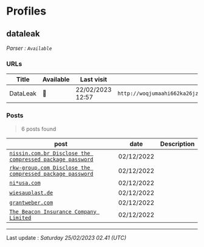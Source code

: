 # Profiles

## **dataleak**


_Parser : `Available`_

### URLs
| Title | Available | Last visit | fqdn | Screenshot 
|---|---|---|---|---|
| DataLeak | 🔴 | 22/02/2023 12:57 | `http://woqjumaahi662ka26jzxyx7fznbp4kg3bsjar4b52tqkxgm2pylcjlad.onion` | <a href="https://www.ransomware.live/screenshots/woqjumaahi662ka26jzxyx7fznbp4kg3bsjar4b52tqkxgm2pylcjlad-onion.png" target=_blank>📸</a> | 

### Posts

> 6 posts found

| post | date | Description
|---|---|---|
| [`nissin.com.br Disclose the compressed package password`](https://google.com/search?q=nissin.com.br+Disclose+the+compressed+package+password) | 02/12/2022 |   |
| [`rkw-group.com Disclose the compressed package password`](https://google.com/search?q=rkw-group.com+Disclose+the+compressed+package+password) | 02/12/2022 |   |
| [`ni*usa.com`](https://google.com/search?q=ni%2Ausa.com) | 02/12/2022 |   |
| [`wiesauplast.de`](https://google.com/search?q=wiesauplast.de) | 02/12/2022 |   |
| [`grantweber.com`](https://google.com/search?q=grantweber.com) | 02/12/2022 |   |
| [`The Beacon Insurance Company Limited`](https://google.com/search?q=The+Beacon+Insurance+Company+Limited) | 02/12/2022 |   |

 --- 


Last update : _Saturday 25/02/2023 02.41 (UTC)_
